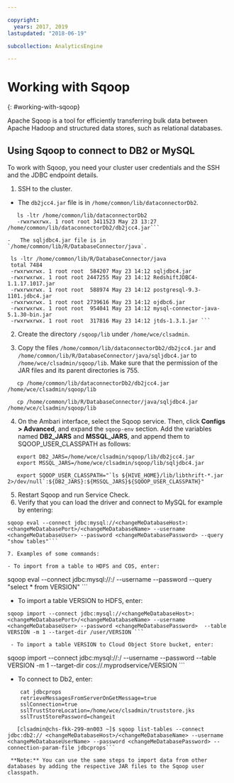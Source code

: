 ```yaml
---

copyright:
  years: 2017, 2019
lastupdated: "2018-06-19"

subcollection: AnalyticsEngine

---
```


# Working with Sqoop
{: #working-with-sqoop}

Apache Sqoop is a tool for efficiently transferring bulk data between Apache Hadoop and structured data stores, such as relational databases.

## Using Sqoop to connect to DB2 or MySQL

To work with Sqoop, you need your cluster user credentials and the SSH  and the JDBC endpoint details.

1. SSH to the cluster.
  - The `db2jcc4.jar` file is in  `/home/common/lib/dataconnectorDb2`.

   ```
      ls -ltr /home/common/lib/dataconnectorDb2
      -rwxrwxrwx. 1 root root 3411523 May 23 13:27 /home/common/lib/dataconnectorDb2/db2jcc4.jar```

  -   The sqljdbc4.jar file is in `/home/common/lib/R/DatabaseConnector/java`.

  ```
     ls -ltr /home/common/lib/R/DatabaseConnector/java
     total 7484
     -rwxrwxrwx. 1 root root  584207 May 23 14:12 sqljdbc4.jar
     -rwxrwxrwx. 1 root root 2447255 May 23 14:12 RedshiftJDBC4-1.1.17.1017.jar
     -rwxrwxrwx. 1 root root  588974 May 23 14:12 postgresql-9.3-1101.jdbc4.jar
     -rwxrwxrwx. 1 root root 2739616 May 23 14:12 ojdbc6.jar
     -rwxrwxrwx. 1 root root  954041 May 23 14:12 mysql-connector-java-5.1.30-bin.jar
     -rwxrwxrwx. 1 root root  317816 May 23 14:12 jtds-1.3.1.jar ```

2. Create the directory `/sqoop/lib` under `/home/wce/clsadmin`.

3. Copy the files `/home/common/lib/dataconnectorDb2/db2jcc4.jar` and `/home/common/lib/R/DatabaseConnector/java/sqljdbc4.jar` to `/home/wce/clsadmin/sqoop/lib`. Make sure that the permission of the JAR files and its parent directories is 755.

 ```
    cp /home/common/lib/dataconnectorDb2/db2jcc4.jar /home/wce/clsadmin/sqoop/lib

    cp /home/common/lib/R/DatabaseConnector/java/sqljdbc4.jar /home/wce/clsadmin/sqoop/lib
```
4. On the Ambari interface, select the Sqoop service. Then, click **Configs > Advanced**, and expand the `sqoop-env` section. Add the  variables named **DB2_JARS** and **MSSQL_JARS**, and append them to SQOOP_USER_CLASSPATH as follows:
 ```
    export DB2_JARS=/home/wce/clsadmin/sqoop/lib/db2jcc4.jar
    export MSSQL_JARS=/home/wce/clsadmin/sqoop/lib/sqljdbc4.jar

    export SQOOP_USER_CLASSPATH="`ls ${HIVE_HOME}/lib/libthrift-*.jar 2>/dev/null`:${DB2_JARS}:${MSSQL_JARS}${SQOOP_USER_CLASSPATH}"
```
5. Restart Sqoop and run Service Check.
6. Verify that you can load the driver and connect to MySQL for example by entering:

 ```
sqoop eval --connect jdbc:mysql://<changeMeDatabaseHost>:<changeMeDatabasePort>/<changeMeDatabaseName> --username <changeMeDatabaseUser> --password <changeMeDatabasePassword> --query "show tables"```   

7. Examples of some commands:

 - To import from a table to HDFS and COS, enter:
```
sqoop eval --connect jdbc:mysql://<changeMeDatabaseHost>:<changeMeDatabasePort>/<changeMeDatabaseName> --username <changeMeDatabaseUser> --password <changeMeDatabasePassword> --query "select * from VERSION" ```

 - To import a table VERSION to HDFS, enter:
```
sqoop import --connect jdbc:mysql://<changeMeDatabaseHost>:<changeMeDatabasePort>/<changeMeDatabaseName> --username <changeMeDatabaseUser> --password <changeMeDatabasePassword>  --table VERSION -m 1 --target-dir /user/VERSION ```

 - To import a table VERSION to Cloud Object Store bucket, enter:
 ```
 sqoop import --connect jdbc:mysql://<changeMeDatabaseHost>:<changeMeDatabasePort>/<changeMeDatabaseName> --username <changeMeDatabaseUser> --password <changeMeDatabasePassword>  --table VERSION -m 1 --target-dir cos://<changeMeCOSbucket>.myprodservice/VERSION ```

  - To connect to Db2, enter:
 ```
     cat jdbcprops
     retrieveMessagesFromServerOnGetMessage=true
     sslConnection=true
     sslTrustStoreLocation=/home/wce/clsadmin/truststore.jks
     sslTrustStorePassword=changeit

    [clsadmin@chs-fkk-299-mn003 ~]$ sqoop list-tables --connect jdbc:db2:// <changeMeDatabaseHost>/<changeMeDatabaseName> --username <changeMeDatabaseUserName> --password <changeMeDatabasePassword> --connection-param-file jdbcprops```

  **Note:** You can use the same steps to import data from other databases by adding the respective JAR files to the Sqoop user classpath.  
